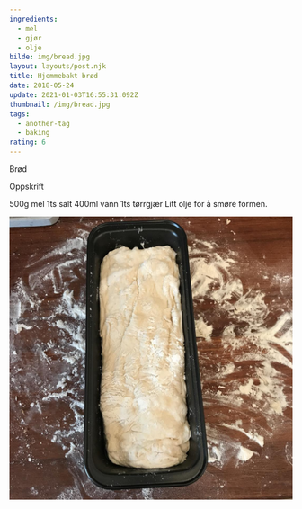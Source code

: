```yaml
---
ingredients:
  - mel
  - gjør
  - olje
bilde: img/bread.jpg
layout: layouts/post.njk
title: Hjemmebakt brød
date: 2018-05-24
update: 2021-01-03T16:55:31.092Z
thumbnail: /img/bread.jpg
tags:
  - another-tag
  - baking
rating: 6
---
```

Brød

Oppskrift

500g mel 1ts salt 400ml vann 1ts tørrgjær Litt olje for å smøre formen.

![Brød](/img/bread.jpg "Brød")